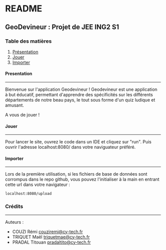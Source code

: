 # README
## GeoDevineur : Projet de JEE ING2 S1
### Table des matières
1. [Présentation](#presentation)
2. [Jouer](#jouer)
3. [Importer](#importer)

#### Presentation
***
Bienvenue sur l'application Geodevineur !
Geodevineur est une application à but éducatif, permettant d'apprendre des spécificités sur les différents départements de notre beau pays, le tout sous forme d'un quiz ludique et amusant.

A vous de jouer !

#### Jouer
***
Pour lancer le site, ouvrez le code dans un IDE et cliquez sur "run".
Puis ouvrir l'adresse localhost:8080/ dans votre naviguateur préféré.

#### Importer
***
Lors de la première utilisation, si les fichiers de base de données sont corrompus dans le repo github, vous pouvez l'initialiser à la main en entrant cette url dans votre navigateur :
```sh
localhost:8080/upload
```


### Crédits
***
Auteurs : 
- COUZI Rémi <couziremi@cy-tech.fr>
- TRIQUET Maël <triquetmae@cy-tech.fr>
- PRADAL Titouan <pradaltito@cy-tech.fr>
